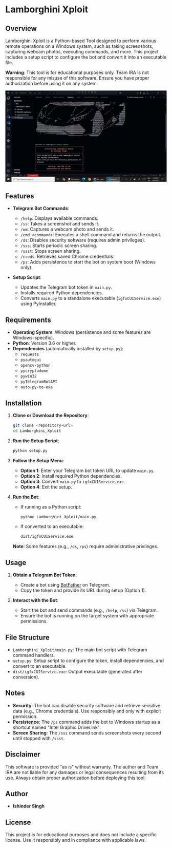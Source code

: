 # Lamborghini Xploit

## Overview
Lamborghini Xploit is a Python-based Tool designed to perform various remote operations on a Windows system, such as taking screenshots, capturing webcam photos, executing commands, and more. This project includes a setup script to configure the bot and convert it into an executable file.

**Warning**: This tool is for educational purposes only. Team IRA is not responsible for any misuse of this software. Ensure you have proper authorization before using it on any system.

![Lamborghini Exploit](https://github.com/ishindersingh/Lamborghini-Xploit/blob/main/lamborghini.JPG?raw=true)

## Features
- **Telegram Bot Commands**:
  - `/help`: Displays available commands.
  - `/ss`: Takes a screenshot and sends it.
  - `/wm`: Captures a webcam photo and sends it.
  - `/cmd <command>`: Executes a shell command and returns the output.
  - `/ds`: Disables security software (requires admin privileges).
  - `/sss`: Starts periodic screen sharing.
  - `/ssst`: Stops screen sharing.
  - `/creds`: Retrieves saved Chrome credentials.
  - `/ps`: Adds persistence to start the bot on system boot (Windows only).

- **Setup Script**:
  - Updates the Telegram bot token in `main.py`.
  - Installs required Python dependencies.
  - Converts `main.py` to a standalone executable (`igfxCUIService.exe`) using PyInstaller.

## Requirements
- **Operating System**: Windows (persistence and some features are Windows-specific).
- **Python**: Version 3.6 or higher.
- **Dependencies** (automatically installed by `setup.py`):
  - `requests`
  - `pyautogui`
  - `opencv-python`
  - `pycryptodome`
  - `pywin32`
  - `pyTelegramBotAPI`
  - `auto-py-to-exe`

## Installation
1. **Clone or Download the Repository**:
   ```bash
   git clone <repository-url>
   cd Lamborghini_Xploit
   ```

2. **Run the Setup Script**:
   ```bash
   python setup.py
   ```

3. **Follow the Setup Menu**:
   - **Option 1**: Enter your Telegram bot token URL to update `main.py`.
   - **Option 2**: Install required Python dependencies.
   - **Option 3**: Convert `main.py` to `igfxCUIService.exe`.
   - **Option 4**: Exit the setup.

4. **Run the Bot**:
   - If running as a Python script:
     ```bash
     python Lamborghini_Xploit/main.py
     ```
   - If converted to an executable:
     ```bash
     dist/igfxCUIService.exe
     ```

   **Note**: Some features (e.g., `/ds`, `/ps`) require administrative privileges.

## Usage
1. **Obtain a Telegram Bot Token**:
   - Create a bot using [BotFather](https://t.me/BotFather) on Telegram.
   - Copy the token and provide its URL during setup (Option 1).

2. **Interact with the Bot**:
   - Start the bot and send commands (e.g., `/help`, `/ss`) via Telegram.
   - Ensure the bot is running on the target system with appropriate permissions.

## File Structure
- `Lamborghini_Xploit/main.py`: The main bot script with Telegram command handlers.
- `setup.py`: Setup script to configure the token, install dependencies, and convert to an executable.
- `dist/igfxCUIService.exe`: Output executable (generated after conversion).

## Notes
- **Security**: The bot can disable security software and retrieve sensitive data (e.g., Chrome credentials). Use responsibly and only with explicit permission.
- **Persistence**: The `/ps` command adds the bot to Windows startup as a shortcut named "Intel Graphic Driver.lnk".
- **Screen Sharing**: The `/sss` command sends screenshots every second until stopped with `/ssst`.

## Disclaimer
This software is provided "as is" without warranty. The author and Team IRA are not liable for any damages or legal consequences resulting from its use. Always obtain proper authorization before deploying this tool.

## Author
- **Ishinder Singh**

## License
This project is for educational purposes and does not include a specific license. Use it responsibly and in compliance with applicable laws.
